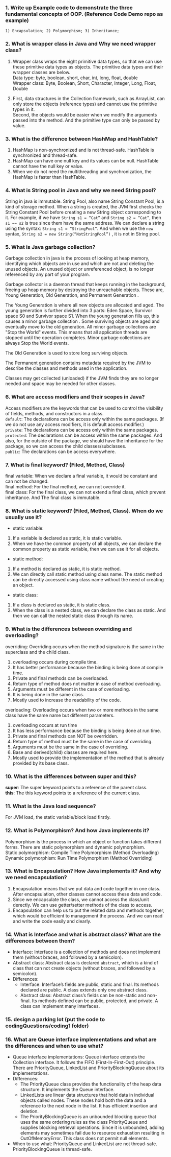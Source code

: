 ### 1. Write up Example code to demonstrate the three fundamental concepts of OOP. (Reference Code Demo repo as example)
    1) Encapsulation; 2) Polymorphism; 3) Inheritance;


### 2. What is wrapper class in Java and Why we need wrapper class?
1) Wrapper class wraps the eight primitive data types, so that we can use these primitive data types as objects.
The primitive data types and their wrapper classes are below.  
Data type: byte, boolean, short, char, int, long, float, double  
Wrapper class: Byte, Boolean, Short, Character, Integer, Long, Float, Double

2) First, data structures in the Collection framework, such as ArrayList, can only store the objects (reference types) and cannot use the primitive types in it.  
Second, the objects would be easier when we modify the arguments passed into the method. And the primitive type can only be passed by value.


### 3. What is the difference between HashMap and HashTable?
1) HashMap is non-synchronized and is not thread-safe.
HashTable is synchronized and thread-safe.
2) HashMap can have one null key and its values can be null.
HashTable cannot have the null key or value.
3) When we do not need the multithreading and synchronization, the HashMap is faster than HashTable.


### 4. What is String pool in Java and why we need String pool?
String in java is immutable. String Pool, also name String Constant Pool, is a kind of storage method. When a string is created, the JVM first checks the String Constant Pool before creating a new String object corresponding to it. For example, if we have `String s1 = “Cat”` and `String s2 = “Cat”`, then `s1 == s2` is true since them have the same address.
We can declare a string using the syntax: `String s1 = “StringPool”`. And when we use the `new` syntax, `String s2 = new String(“NotStringPool”)` , it is not in String pool.


### 5. What is Java garbage collection?
Garbage collection in java is the process of looking at heap memory, identifying which objects are in use and which are not and deleting the unused objects. An unused object or unreferenced object, is no longer referenced by any part of your program.

Garbage collector is a daemon thread that keeps running in the background, freeing up heap memory by destroying the unreachable objects. These are, Young Generation, Old Generation, and Permanent Generation .

The Young Generation is where all new objects are allocated and aged. The young generation is further divided into 3 parts: Eden Space, Survivor space S0 and Survivor space S1. When the young generation fills up, this causes a minor garbage collection . Some surviving objects are aged and eventually move to the old generation. All minor garbage collections are "Stop the World" events. This means that all application threads are stopped until the operation completes. Minor garbage collections are always Stop the World events.

The Old Generation is used to store long surviving objects.

The Permanent generation contains metadata required by the JVM to describe the classes and methods used in the application.

Classes may get collected (unloaded) if the JVM finds they are no longer needed and space may be needed for other classes.


### 6. What are access modifiers and their scopes in Java?
Access modifiers are the keywords that can be used to control the visibility of fields, methods, and constructors in a class.  
`default`: The declarations can be access only within the same packages. (If we do not use any access modifiers, it is default access modifier.)  
`private`: The declarations can be access only within the same packages.  
`protected`: The declarations can be access within the same packages. And also, for the outside of the package, we should have the inheritance for the package, so we can access the child classes/subclasses.  
`public`: The declarations can be access everywhere.


### 7. What is final keyword? (Filed, Method, Class)
final variable: When we declare a final variable, it would be constant and can not be changed.  
final method: For the final method, we can not override it.  
final class: For the final class, we can not extend a final class, which prevent inheritance. And The final class is immutable.


### 8. What is static keyword? (Filed, Method, Class). When do we usually use it?  
- static variable:  
1) If a variable is declared as static, it is static variable.  
2) When we have the common property of all objects, we can declare the common property as static variable, then we can use it for all objects.  
- static method:  
1) If a method is declared as static, it is static method.  
2) We can directly call static method using class name. The static method can be directly accessed using class name without the need of creating an object.  
- static class:  
1) If a class is declared as static, it is static class.  
2) When the class is a nested class, we can declare the class as static. And then we can call the nested static class through its name.


### 9. What is the differences between overriding and overloading?
overriding: Overriding occurs when the method signature is the same in the superclass and the child class.
1) overloading occurs during compile time.
2) It has better performance because the binding is being done at compile time.
3) Private and final methods can be overloaded.
4) Return type of method does not matter in case of method overloading.
5) Arguments must be different in the case of overloading.
6) It is being done in the same class.
7) Mostly used to increase the readability of the code.

overloading: Overloading occurs when two or more methods in the same class have the same name but different parameters.
1) overloading occurs at run time
2) It has less performance because the binding is being done at run time.
3) Private and final methods can NOT be overridden.
4) Return type of method must be the same in the case of overriding.
5) Arguments must be the same in the case of overriding.
6) Base and derived(child) classes are required here.
7) Mostly used to provide the implementation of the method that is already provided by its base class.


### 10. What is the differences between super and this?
**super**: The super keyword points to a reference of the parent class.  
**this**: The this keyword points to a reference of the current class.

### 11. What is the Java load sequence? 
For JVM load, the static variable/block load firstly.


### 12. What is Polymorphism? And how Java implements it?
Polymorphism is the process in which an object or function takes different forms. There are static polymorphism and dynamic polymorphism.  
Static polymorphism: Compile Time Polymorphism (Method Overloading)  
Dynamic polymorphism: Run Time Polymorphism (Method Overriding)


### 13. What is Encapsulation? How Java implements it? And why we need encapsulation?
1) Encapsulation means that we put data and code together in one class. After encapsulation, other classes cannot access these data and code.
2) Since we encapsulate the class, we cannot access the class/unit derectly. We can use getter/setter methods of the class to access.
3) Encapsulation can help us to put the related data and methods together, which would be efficient to management the process. And we can read and write the code easily and clearly.


### 14. What is Interface and what is abstract class? What are the differences between them?
- Interface: Interface is a collection of methods and does not implement them (without braces, and followed by a semicolon).
- Abstract class: Abstract class is declared `abstract`, which is a kind of class that can not create objects (without braces, and followed by a semicolon).
- Differences: 
    - Interface: Interface’s fields are public, static and final. Its methods declared are public. A class extends only one abstract class.
    - Abstract class: Abstract class’s fields can be non-static and non-final. Its methods defined can be public, protected, and private. A class can implement many interfaces.

### 15. design a parking lot (put the code to codingQuestions/coding1 folder)


### 16. What are Queue interface implementations and what are the differences and when to use what?
- Queue interface implementations: Queue interface extends the Collection interface. It follows the FIFO (First-In-First-Out) principle. There are PriorityQueue, LinkedList and PriorityBlockingQueue about its implementations.
- Differences: 
    - The PriorityQueue class provides the functionality of the heap data structure. It implements the Queue interface. 
    - LinkedLists are linear data structures that hold data in individual objects called nodes. These nodes hold both the data and a reference to the next node in the list. It has efficient insertion and deletion.
    - The PriorityBlockingQueue is an unbounded blocking queue that uses the same ordering rules as the class PriorityQueue and supplies blocking retrieval operations. Since it is unbounded, adding elements may sometimes fail due to resource exhaustion resulting in OutOfMemoryError. This class does not permit null elements.
- When to use what: PriorityQueue and LinkedList are not thread-safe. PriorityBlockingQueue is thread-safe.